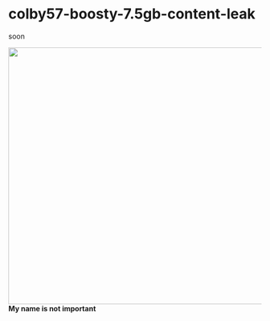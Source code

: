 # colby57-boosty-7.5gb-content-leak
soon

<img width="512px" src="[https://adhd.adderall.solutions/main.png](https://github.com/DarvinYouTube/colby57-boosty-7.5gb-content-leak/blob/main/venator_XifoODGVQm.png?raw=true)"/> **My name is not important**


